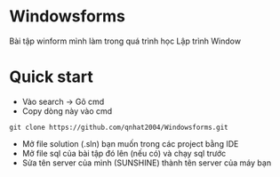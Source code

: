 # Windowsforms 
Bài tập winform mình làm trong quá trình học Lập trình Window

# Quick start
- Vào search -> Gõ cmd
- Copy dòng này vào cmd
  
```
git clone https://github.com/qnhat2004/Windowsforms.git
```

- Mở file solution (.sln) bạn muốn trong các project bằng IDE
- Mở file sql của bài tập đó lên (nếu có) và chạy sql trước
- Sửa tên server của mình (SUNSHINE) thành tên server của máy bạn
